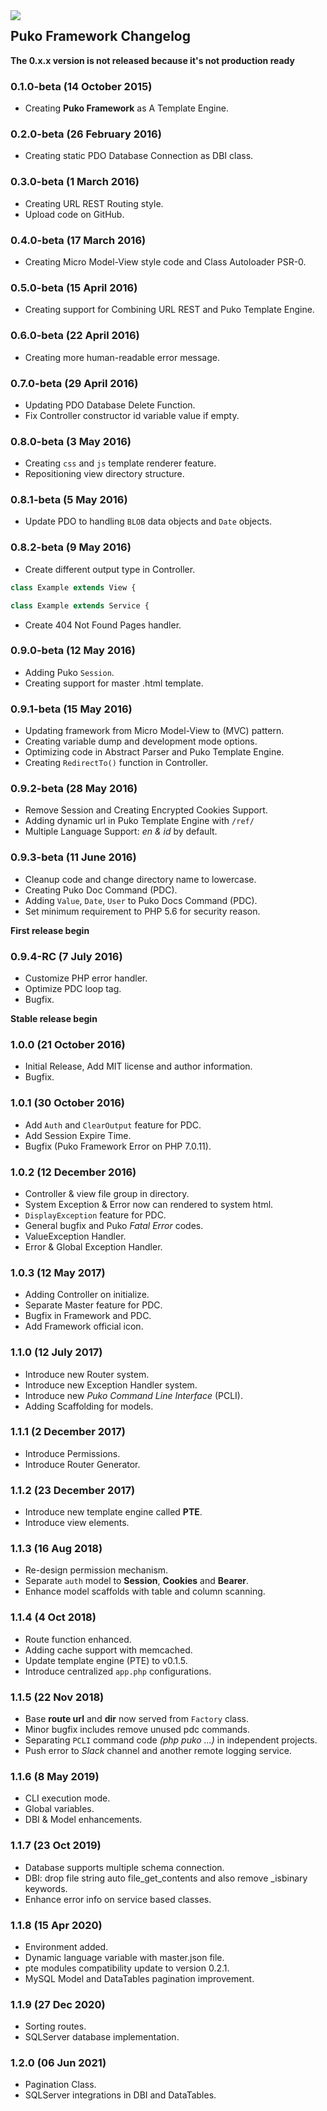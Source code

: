 <img align="left" src="https://4.bp.blogspot.com/-5-ZTEcgqYU4/Wy_GAT3k3qI/AAAAAAAAFhw/X0n1kq0QrckmTf009xWUU_kseNZJWQScgCLcBGAs/s1600/puko-material-50.png">

## Puko Framework Changelog

**The 0.x.x version is not released because it's not production ready**

### 0.1.0-beta (14 October 2015)
* Creating **Puko Framework** as A Template Engine.

### 0.2.0-beta (26 February 2016)
* Creating static PDO Database Connection as DBI class.

### 0.3.0-beta (1 March 2016)
* Creating URL REST Routing style.
* Upload code on GitHub.

### 0.4.0-beta (17 March 2016)
* Creating Micro Model-View style code and Class Autoloader PSR-0.

### 0.5.0-beta (15 April 2016)
* Creating support for Combining URL REST and Puko Template Engine.

### 0.6.0-beta (22 April 2016)
* Creating more human-readable error message.

### 0.7.0-beta (29 April 2016)
* Updating PDO Database Delete Function.
* Fix Controller constructor id variable value if empty.

### 0.8.0-beta (3 May 2016)
* Creating `css` and `js` template renderer feature.
* Repositioning view directory structure.

### 0.8.1-beta (5 May 2016)
* Update PDO to handling `BLOB` data objects and `Date` objects.

### 0.8.2-beta (9 May 2016)
* Create different output type in Controller.
```PHP
class Example extends View {
```
```PHP
class Example extends Service {
```
* Create 404 Not Found Pages handler.

### 0.9.0-beta (12 May 2016)
* Adding Puko `Session`.
* Creating support for master .html template.

### 0.9.1-beta (15 May 2016)
* Updating framework from Micro Model-View to (MVC) pattern.
* Creating variable dump and development mode options.
* Optimizing code in Abstract Parser and Puko Template Engine.
* Creating `RedirectTo()` function in Controller.

### 0.9.2-beta (28 May 2016)
* Remove Session and Creating Encrypted Cookies Support.
* Adding dynamic url in Puko Template Engine with `/ref/`
* Multiple Language Support: *en & id* by default.

### 0.9.3-beta (11 June 2016)
* Cleanup code and change directory name to lowercase.
* Creating Puko Doc Command (PDC).
* Adding `Value`, `Date`, `User` to Puko Docs Command (PDC).
* Set minimum requirement to PHP 5.6 for security reason.

**First release begin**

### 0.9.4-RC (7 July 2016)
* Customize PHP error handler.
* Optimize PDC loop tag.
* Bugfix.

**Stable release begin** 

### 1.0.0 (21 October 2016)
* Initial Release, Add MIT license and author information.
* Bugfix.

### 1.0.1 (30 October 2016)
* Add `Auth` and `ClearOutput` feature for PDC.
* Add Session Expire Time.
* Bugfix (Puko Framework Error on PHP 7.0.11).

### 1.0.2 (12 December 2016)
* Controller & view file group in directory.
* System Exception & Error now can rendered to system html.
* `DisplayException` feature for PDC.
* General bugfix and Puko *Fatal Error* codes.
* ValueException Handler.
* Error & Global Exception Handler.

### 1.0.3 (12 May 2017)
* Adding Controller on initialize.
* Separate Master feature for PDC.
* Bugfix in Framework and PDC.
* Add Framework official icon.

### 1.1.0 (12 July 2017)
* Introduce new Router system.
* Introduce new Exception Handler system.
* Introduce new *Puko Command Line Interface* (PCLI).
* Adding Scaffolding for models.

### 1.1.1 (2 December 2017)
* Introduce Permissions.
* Introduce Router Generator.

### 1.1.2 (23 December 2017)
* Introduce new template engine called **PTE**.
* Introduce view elements.

### 1.1.3 (16 Aug 2018)
* Re-design permission mechanism.
* Separate `auth` model to **Session**, **Cookies** and **Bearer**.
* Enhance model scaffolds with table and column scanning.

### 1.1.4 (4 Oct 2018)
* Route function enhanced.
* Adding cache support with memcached.
* Update template engine (PTE) to v0.1.5.
* Introduce centralized `app.php` configurations.

### 1.1.5 (22 Nov 2018)
* Base **route url** and **dir** now served from `Factory` class.
* Minor bugfix includes remove unused pdc commands.
* Separating `PCLI` command code *(php puko ...)* in independent projects.
* Push error to *Slack* channel and another remote logging service. 

### 1.1.6 (8 May 2019)
* CLI execution mode.
* Global variables.
* DBI & Model enhancements.

### 1.1.7 (23 Oct 2019)
* Database supports multiple schema connection.
* DBI: drop file string auto file_get_contents and also remove _isbinary keywords.
* Enhance error info on service based classes.

### 1.1.8 (15 Apr 2020)
* Environment added.
* Dynamic language variable with master.json file.
* pte modules compatibility update to version 0.2.1.
* MySQL Model and DataTables pagination improvement.

### 1.1.9 (27 Dec 2020)
* Sorting routes.
* SQLServer database implementation.

### 1.2.0 (06 Jun 2021)
* Pagination Class.
* SQLServer integrations in DBI and DataTables.